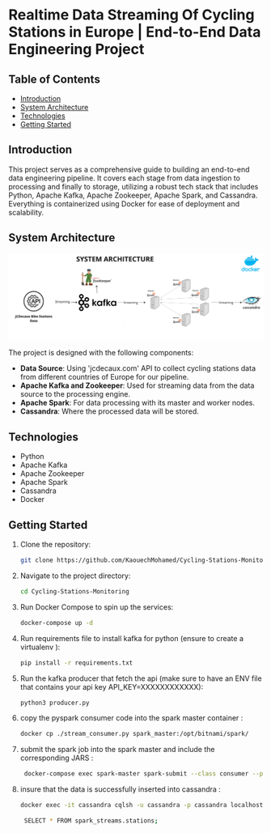 # Realtime Data Streaming Of Cycling Stations in Europe | End-to-End Data Engineering Project

## Table of Contents
- [Introduction](#introduction)
- [System Architecture](#system-architecture)
- [Technologies](#technologies)
- [Getting Started](#getting-started)


## Introduction

This project serves as a comprehensive guide to building an end-to-end data engineering pipeline. It covers each stage from data ingestion to processing and finally to storage, utilizing a robust tech stack that includes Python, Apache Kafka, Apache Zookeeper, Apache Spark, and Cassandra. Everything is containerized using Docker for ease of deployment and scalability.

## System Architecture

![System Architecture](https://github.com/KaouechMohamed/Cycling-Stations-Monitoring/blob/main/images/architecture.png)

The project is designed with the following components:

- **Data Source**: Using 'jcdecaux.com' API to collect cycling stations data from different countries of Europe for our pipeline.
- **Apache Kafka and Zookeeper**: Used for streaming data from the data source to the processing engine.
- **Apache Spark**: For data processing with its master and worker nodes.
- **Cassandra**: Where the processed data will be stored.

## Technologies

- Python
- Apache Kafka
- Apache Zookeeper
- Apache Spark
- Cassandra
- Docker

## Getting Started

1. Clone the repository:
    ```bash
    git clone https://github.com/KaouechMohamed/Cycling-Stations-Monitoring.git
    ```

2. Navigate to the project directory:
    ```bash
    cd Cycling-Stations-Monitoring
    ```

3. Run Docker Compose to spin up the services:
    ```bash
    docker-compose up -d
    ```
4. Run requirements file to install kafka for python (ensure to create a virtualenv ):
    ```bash
    pip install -r requirements.txt
    ```
5. Run the kafka producer that fetch the api (make sure to have an ENV file that contains your api key API_KEY=XXXXXXXXXXXX):
    ```bash
    python3 producer.py
    ```
6. copy the pyspark consumer code into the spark master container :
    ```bash
    docker cp ./stream_consumer.py spark_master:/opt/bitnami/spark/ 
    ```
7. submit the spark job into the spark master and include the corresponding JARS :
    ```bash
     docker-compose exec spark-master spark-submit --class consumer --packages org.apache.spark:spark-sql-kafka-0-10_2.12:3.2.4,com.datastax.spark:spark-cassandra-connector_2.12:3.2.0,commons-httpclient:commons-httpclient:3.1 stream_consumer.py
    ```
8. insure that the data is successfully inserted into cassandra :
    ```bash
    docker exec -it cassandra cqlsh -u cassandra -p cassandra localhost 9042
    ```
   ```bash
    SELECT * FROM spark_streams.stations;
    ```




